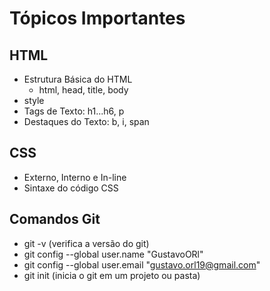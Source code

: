 # Tópicos Importantes


## HTML
- Estrutura Básica do HTML
    - html, head, title, body
- style
- Tags de Texto: h1...h6, p
- Destaques do Texto: b, i, span



## CSS
- Externo, Interno e In-line
- Sintaxe do código CSS

## Comandos Git

- git -v (verifica a versão do git)
- git config --global user.name "GustavoORl"
- git config --global user.email "gustavo.orl19@gmail.com"
- git init (inicia o git em um projeto ou pasta)